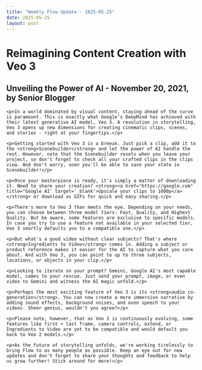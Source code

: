 ```yaml
---
title: "Weekly Flow Update - 2025-05-25"
date: 2025-05-25
layout: post
---
```


<html>
<head>
    <title>Embracing the Future of Storytelling with Veo 3</title>
   <meta name="description" content="A look into the latest updates and features in Veo 3.">
</head>
<body>
    <h1>Reimagining Content Creation with Veo 3</h1>
    <h2>Unveiling the Power of AI - November 20, 2021, by Senior Blogger</h2>
    
    <p>In a world dominated by visual content, staying ahead of the curve is paramount. This is exactly what Google’s DeepMind has achieved with their latest generative AI model, Veo 3. A revolution in storytelling, Veo 3 opens up new dimensions for creating cinematic clips, scenes, and stories - right at your fingertips.</p>
    
    <p>Getting started with Veo 3 is a breeze. Just pick a clip, add it to the <strong>Scenebuilder</strong> and let the power of AI handle the rest. However, note that the Scenebuilder resets when you leave your project, so don't forget to check all your crafted clips in the clips view. And don't worry, soon you'll be able to save your state in Scenebuilder!</p>
    
    <p>Once your masterpiece is ready, it's simply a matter of downloading it. Need to share your creation? <strong><a href="https://google.com" title="Google AI' target='_blank'>Upscale your clips to 1080p</a></strong> or download as GIFs for quick and easy sharing.</p>
    
    <p>There's more to Veo 3 than meets the eye. Depending on your needs, you can choose between three model tiers: Fast, Quality, and Highest Quality. But be aware, some features are exclusive to specific models. In case you try to use a feature not available in your selected tier, Veo 3 smartly defaults you to a compatible one.</p>
    
    <p>But what's a good video without clear subjects? That's where <strong>Ingredients to Video</strong> comes in. Adding a subject or product reference makes it easier for the AI to capture what you care about. And with Veo 3, you can point to up to three subjects, locations, or objects in your clip.</p>

    <p>Looking to iterate on your prompt? Gemini, Google AI's most capable model, comes to your rescue. Just send your prompt, image, or even video to Gemini and witness the AI magic unfold.</p>

    <p>Perhaps the most exciting feature of Veo 3 is its <strong>audio co-generation</strong>. You can now create a more immersive narrative by adding sound effects, background noises, and even speech to your videos. Sheer genius, wouldn't you agree?</p>

    <p>Please note, however, that as Veo 3 is continuously evolving, some features like first + last frame, camera controls, extend, or Ingredients to Video are yet to be compatible and would default you back to Veo 2 models.</p>

    <p>As the future of storytelling unfolds, we're working tirelessly to bring Flow to as many people as possible. Keep an eye out for new updates and don't forget to share your thoughts and feedback to help us grow further! Stick around for more!</p>

</body>
</html
